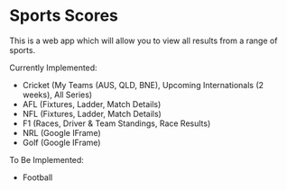 # Sports Scores

This is a web app which will allow you to view all results from a range of sports.

Currently Implemented:

<!-- TODO: Update cricket -->

- Cricket (My Teams (AUS, QLD, BNE), Upcoming Internationals (2 weeks), All Series)
- AFL (Fixtures, Ladder, Match Details)
- NFL (Fixtures, Ladder, Match Details)
- F1 (Races, Driver & Team Standings, Race Results)
- NRL (Google IFrame)
- Golf (Google IFrame)

To Be Implemented:

- Football
